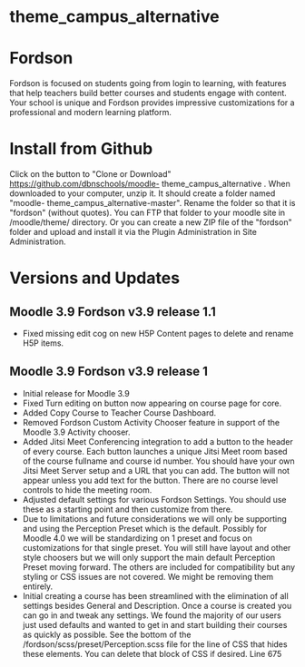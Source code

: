  theme_campus_alternative
===========

# Fordson

Fordson is focused on students going from login to learning, with features that help teachers build better courses and students engage with content. Your school is unique and Fordson provides impressive customizations for a professional and modern learning platform. 

# Install from Github
Click on the button to "Clone or Download" https://github.com/dbnschools/moodle- theme_campus_alternative . When downloaded to your computer, unzip it. It should create a folder named "moodle- theme_campus_alternative-master". Rename the folder so that it is "fordson" (without quotes). You can FTP that folder to your moodle site in /moodle/theme/ directory. Or you can create a new ZIP file of the "fordson" folder and upload and install it via the Plugin Administration in Site Administration.


# Versions and Updates

## Moodle 3.9 Fordson v3.9 release 1.1
* Fixed missing edit cog on new H5P Content pages to delete and rename H5P items.

## Moodle 3.9 Fordson v3.9 release 1
* Initial release for Moodle 3.9
* Fixed Turn editing on button now appearing on course page for core.
* Added Copy Course to Teacher Course Dashboard.
* Removed Fordson Custom Activity Chooser feature in support of the Moodle 3.9 Activity chooser.
* Added Jitsi Meet Conferencing integration to add a button to the header of every course.  Each button launches a unique Jitsi Meet room based of the course fullname and course id number.  You should have your own Jitsi Meet Server setup and a URL that you can add.  The button will not appear unless you add text for the button.  There are no course level controls to hide the meeting room.
* Adjusted default settings for various Fordson Settings.  You should use these as a starting point and then customize from there.  
* Due to limitations and future considerations we will only be supporting and using the Perception Preset which is the default.  Possibly for Moodle 4.0 we will be standardizing on 1 preset and focus on customizations for that single preset.  You will still have layout and other style choosers but we will only support the main default Perception Preset moving forward.  The others are included for compatibility but any styling or CSS issues are not covered.  We might be removing them entirely.  
* Initial creating a course has been streamlined with the elimination of all settings besides General and Description.  Once a course is created you can go in and tweak any settings.  We found the majority of our users just used defaults and wanted to get in and start building their courses as quickly as possible.  See the bottom of the /fordson/scss/preset/Perception.scss file for the line of CSS that hides these elements.  You can delete that block of CSS if desired.  Line 675